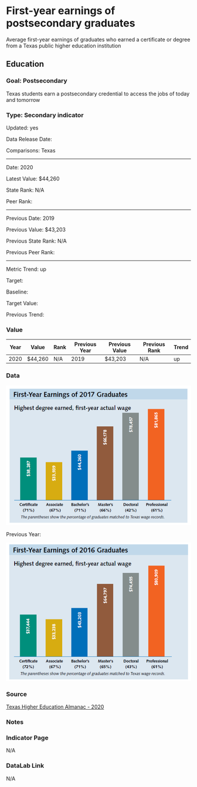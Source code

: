 # First-year earnings of postsecondary graduates

Average first-year earnings of graduates who earned a certificate or degree from a Texas public higher education institution

## Education

### Goal: Postsecondary

Texas students earn a postsecondary credential to access the jobs of today and tomorrow

### Type: Secondary indicator

Updated: yes

Data Release Date:

Comparisons: Texas

----

Date: 2020

Latest Value: $44,260 

State Rank: N/A

Peer Rank: 

----

Previous Date: 2019

Previous Value: $43,203

Previous State Rank: N/A

Previous Peer Rank: 

----
Metric Trend: up

Target: 

Baseline: 

Target Value: 

Previous Trend: 



### Value

| Year |  Value      | Rank     | Previous Year   | Previous Value | Previous Rank | Trend | 
| ----------- | ----------- | ----------- | ----------- | ----------- | ----------- | -----------|
|    2020     | $44,260       | N/A         |    2019     |    $43,203    | N/A         | up     | 

### Data

![First Year Earnings](./images/earnings_2017_grads.PNG)

Previous Year:

![First Year Earnings](./images/earnings_2016_grads.PNG)

### Source

[Texas Higher Education Almanac - 2020](http://reportcenter.highered.texas.gov/agency-publication/almanac/2020-texas-public-higher-education-almanac/)

### Notes


### Indicator Page

N/A


### DataLab Link

N/A
